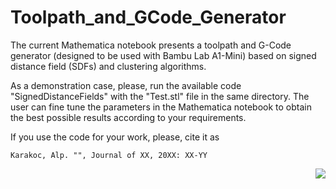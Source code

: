 # Toolpath_and_GCode_Generator

The current Mathematica notebook presents a toolpath and G-Code generator (designed to be used with Bambu Lab A1-Mini) based on signed distance field (SDFs) and clustering algorithms.

As a demonstration case, please, run the available code "SignedDistanceFields" with the "Test.stl" file in the same directory. The user can fine tune the parameters in the Mathematica notebook to obtain the best possible results according to your requirements.

If you use the code for your work, please, cite it as

    Karakoc, Alp. "", Journal of XX, 20XX: XX-YY

<img src="[https://github.com/user-attachments/assets/fc495bd1-678f-4769-a1a8-5202640a92e6]" align="right">

